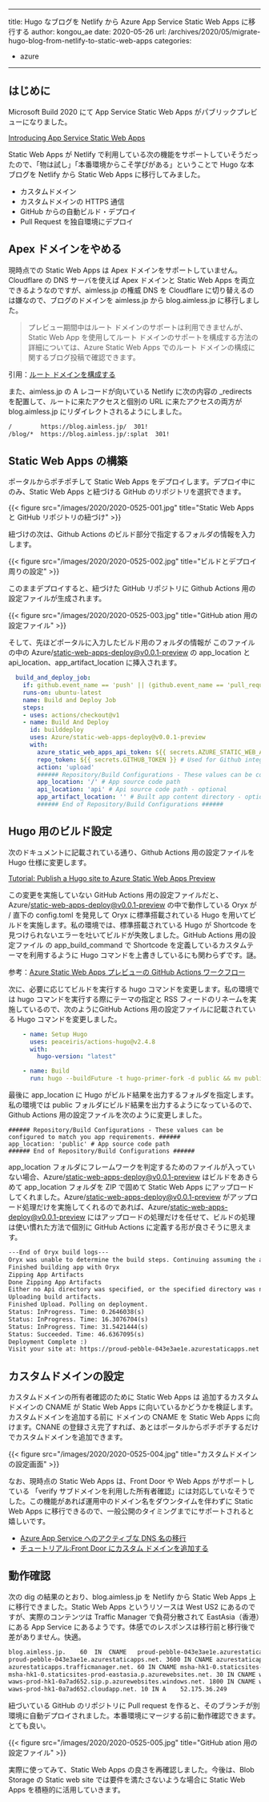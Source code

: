 
---
title: Hugo なブログを Netlify から Azure App Service Static Web Apps に移行する
author: kongou_ae
date: 2020-05-26
url: /archives/2020/05/migrate-hugo-blog-from-netlify-to-static-web-apps
categories:
  - azure
---

## はじめに

Microsoft Build 2020 にて App Service Static Web Apps がパブリックプレビューになりました。

[Introducing App Service Static Web Apps](https://techcommunity.microsoft.com/t5/azure-app-service/introducing-app-service-static-web-apps/ba-p/1394451)

Static Web Apps が Netlify で利用している次の機能をサポートしていそうだったので、「物は試し」「本番環境からこそ学びがある」ということで Hugo な本ブログを Netlify から Static Web Apps に移行してみました。

- カスタムドメイン
- カスタムドメインの HTTPS 通信
- GitHub からの自動ビルド・デプロイ
- Pull Request を独自環境にデプロイ

## Apex ドメインをやめる

現時点での Static Web Apps は Apex ドメインをサポートしていません。Cloudflare の DNS サーバを使えば Apex ドメインと Static Web Apps を両立できるようなのですが、aimless.jp の権威 DNS を Cloudflare に切り替えるのは嫌なので、ブログのドメインを aimless.jp から blog.aimless.jp に移行しました。

> プレビュー期間中はルート ドメインのサポートは利用できませんが、Static Web App を使用してルート ドメインのサポートを構成する方法の詳細については、Azure Static Web Apps でのルート ドメインの構成に関するブログ投稿で確認できます。

引用：[ルート ドメインを構成する](https://docs.microsoft.com/ja-jp/azure/static-web-apps/custom-domain#configure-a-root-domain)

また、aimless.jp の A レコードが向いている Netlify に次の内容の _redirects を配置して、ルートに来たアクセスと個別の URL に来たアクセスの両方が blog.aimless.jp にリダイレクトされるようにしました。

```txt
/        https://blog.aimless.jp/  301!
/blog/*  https://blog.aimless.jp/:splat  301!
```

## Static Web Apps の構築

ポータルからポチポチして Static Web Apps をデプロイします。デプロイ中にのみ、Static Web Apps と紐づける GitHub のリポジトリを選択できます。

{{< figure src="/images/2020/2020-0525-001.jpg" title="Static Web Apps と GitHub リポジトリの紐づけ" >}}

紐づけの次は、Github Actions のビルド部分で指定するフォルダの情報を入力します。

{{< figure src="/images/2020/2020-0525-002.jpg" title="ビルドとデプロイ周りの設定" >}}

このままデプロイすると、紐づけた GitHub リポジトリに Github Actions 用の設定ファイルが生成されます。

{{< figure src="/images/2020/2020-0525-003.jpg" title="GitHub ation 用の設定ファイル" >}}

そして、先ほどポータルに入力したビルド用のフォルダの情報が このファイルの中の Azure/static-web-apps-deploy@v0.0.1-preview の app_location と api_location、app_artifact_location に挿入されます。

```yaml
  build_and_deploy_job:
    if: github.event_name == 'push' || (github.event_name == 'pull_request' && github.event.action != 'closed')
    runs-on: ubuntu-latest
    name: Build and Deploy Job
    steps:
    - uses: actions/checkout@v1
    - name: Build And Deploy
      id: builddeploy
      uses: Azure/static-web-apps-deploy@v0.0.1-preview
      with:
        azure_static_web_apps_api_token: ${{ secrets.AZURE_STATIC_WEB_APPS_API_TOKEN_PROUD_PEBBLE_043E3AE1E }}
        repo_token: ${{ secrets.GITHUB_TOKEN }} # Used for Github integrations (i.e. PR comments)
        action: 'upload'
        ###### Repository/Build Configurations - These values can be configured to match you app requirements. ######
        app_location: '/' # App source code path
        api_location: 'api' # Api source code path - optional
        app_artifact_location: '' # Built app content directory - optional
        ###### End of Repository/Build Configurations ######
```

## Hugo 用のビルド設定

次のドキュメントに記載されている通り、Github Actions 用の設定ファイルを Hugo 仕様に変更します。

[Tutorial: Publish a Hugo site to Azure Static Web Apps Preview](https://docs.microsoft.com/en-us/azure/static-web-apps/publish-hugo)

この変更を実施していない GitHub Actions 用の設定ファイルだと、Azure/static-web-apps-deploy@v0.0.1-preview の中で動作している Oryx が / 直下の config.toml を発見して Oryx に標準搭載されている Hugo を用いてビルドを実施します。私の環境では、標準搭載されている Hugo が Shortcode を見つけられないエラーを吐いてビルドが失敗しました。GitHub Actions 用の設定ファイル の app_build_command で Shortcode を定義しているカスタムテーマを利用するように Hugo コマンドを上書きしているにも関わらずです。謎。

参考：[Azure Static Web Apps プレビューの GitHub Actions ワークフロー](https://docs.microsoft.com/ja-jp/azure/static-web-apps/github-actions-workflow#custom-build-commands)

次に、必要に応じてビルドを実行する hugo コマンドを変更します。私の環境では hugo コマンドを実行する際にテーマの指定と RSS フィードのリネームを実施しているので、次のようにGitHub Actions 用の設定ファイルに記載されている Hugo コマンドを変更しました。

```yaml
    - name: Setup Hugo
      uses: peaceiris/actions-hugo@v2.4.8
      with:
        hugo-version: "latest"

    - name: Build
      run: hugo --buildFuture -t hugo-primer-fork -d public && mv public/feed.xml public/feed
```

最後に app_location に Hugo がビルド結果を出力するフォルダを指定します。私の環境では public フォルダにビルド結果を出力するようになっているので、Github Actions 用の設定ファイルを次のように変更しました。

```
###### Repository/Build Configurations - These values can be configured to match you app requirements. ######
app_location: 'public' # App source code path
###### End of Repository/Build Configurations ######
```

app_location フォルダにフレームワークを判定するためのファイルが入っていない場合、Azure/static-web-apps-deploy@v0.0.1-preview はビルドをあきらめて app_location フォルダを ZIP で固めて Static Web Apps にアップロードしてくれました。Azure/static-web-apps-deploy@v0.0.1-preview がアップロード処理だけを実施してくれるのであれば、Azure/static-web-apps-deploy@v0.0.1-preview にはアップロードの処理だけを任せて、ビルドの処理は使い慣れた方法で個別に GitHub Actions に定義する形が良さそうに思えます。

```txt
---End of Oryx build logs---
Oryx was unable to determine the build steps. Continuing assuming the assets in this folder are already built. If this is an unexpected behavior please contact support.
Finished building app with Oryx
Zipping App Artifacts
Done Zipping App Artifacts
Either no Api directory was specified, or the specified directory was not found. Azure Functions will not be created.
Uploading build artifacts.
Finished Upload. Polling on deployment.
Status: InProgress. Time: 0.2646038(s)
Status: InProgress. Time: 16.3076704(s)
Status: InProgress. Time: 31.5421444(s)
Status: Succeeded. Time: 46.6367095(s)
Deployment Complete :)
Visit your site at: https://proud-pebble-043e3ae1e.azurestaticapps.net
```

## カスタムドメインの設定

カスタムドメインの所有者確認のために Static Web Apps は 追加するカスタムドメインの CNAME が Static Web Apps に向いているかどうかを検証します。カスタムドメインを追加する前に ドメインの CNAME を Static Web Apps に向けます。CNANE の登録さえ完了すれば、あとはポータルからポチポチするだけでカスタムドメインを追加できます。

{{< figure src="/images/2020/2020-0525-004.jpg" title="カスタムドメインの設定画面" >}}

なお、現時点の Static Web Apps は、Front Door や Web Apps がサポートしている 「verify サブドメインを利用した所有者確認」には対応していなそうでした。この機能があれば運用中のドメイン名をダウンタイムを伴わずに Static Web Apps に移行できるので、一般公開のタイミングまでにサポートされると嬉しいです。

- [Azure App Service へのアクティブな DNS 名の移行](https://docs.microsoft.com/ja-jp/azure/app-service/manage-custom-dns-migrate-domain#remap-the-active-dns-name)
- [チュートリアル:Front Door にカスタム ドメインを追加する](https://docs.microsoft.com/ja-jp/azure/frontdoor/front-door-custom-domain#map-the-temporary-afdverify-subdomain)

## 動作確認

次の dig の結果のとおり、blog.aimless.jp を Netlify から Static Web Apps 上に移行できました。Static Web Apps というリソースは West US2 にあるのですが、実際のコンテンツは Traffic Manager で負荷分散されて EastAsia（香港）にある App Service にあるようです。体感でのレスポンスは移行前と移行後で差がありません。快適。

```txt
blog.aimless.jp.	60	IN	CNAME	proud-pebble-043e3ae1e.azurestaticapps.net.
proud-pebble-043e3ae1e.azurestaticapps.net. 3600 IN CNAME azurestaticapps.trafficmanager.net.
azurestaticapps.trafficmanager.net. 60 IN CNAME	msha-hk1-0.staticsites-prod-eastasia.p.azurewebsites.net.
msha-hk1-0.staticsites-prod-eastasia.p.azurewebsites.net. 30 IN	CNAME waws-prod-hk1-0a7ad652.sip.p.azurewebsites.windows.net.
waws-prod-hk1-0a7ad652.sip.p.azurewebsites.windows.net.	1800 IN	CNAME waws-prod-hk1-0a7ad652.cloudapp.net.
waws-prod-hk1-0a7ad652.cloudapp.net. 10	IN A	52.175.36.249
```

紐づいている GitHub のリポジトリに Pull request を作ると、そのブランチが別環境に自動デプロイされました。本番環境にマージする前に動作確認できます。とても良い。

{{< figure src="/images/2020/2020-0525-005.jpg" title="GitHub ation 用の設定ファイル" >}}

実際に使ってみて、Static Web Apps の良さを再確認しました。今後は、Blob Storage の Static web site では要件を満たさないような場合に Static Web Apps を積極的に活用していきます。
